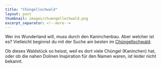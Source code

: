 ```yaml
---
title: "Chüngellochwald"
layout: post
thumbnail: images/chuengellochwald.png
excerpt_separator: <!--more-->
---
```


Wer ins Wunderland will, muss durch den Kaninchenbau. Aber welcher ist es? Vielleicht beginnst du mit der Suche am besten im [Chüngellochwald](https://s.geo.admin.ch/ty1qp4evg7iu).

Ob dieses Waldstück so heisst, weil es dort viele Chüngel (Kaninchen) hat, oder ob die nahen Dolinen Inspiration für den Namen waren, ist leider nicht bekannt. 

<!--more-->
